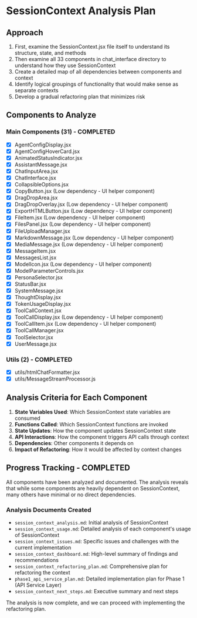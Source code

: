 # SessionContext Analysis Plan

## Approach

1. First, examine the SessionContext.jsx file itself to understand its structure, state, and methods
2. Then examine all 33 components in chat_interface directory to understand how they use SessionContext
3. Create a detailed map of all dependencies between components and context
4. Identify logical groupings of functionality that would make sense as separate contexts
5. Develop a gradual refactoring plan that minimizes risk

## Components to Analyze

### Main Components (31) - COMPLETED
- [x] AgentConfigDisplay.jsx
- [x] AgentConfigHoverCard.jsx
- [x] AnimatedStatusIndicator.jsx
- [x] AssistantMessage.jsx
- [x] ChatInputArea.jsx
- [x] ChatInterface.jsx
- [x] CollapsibleOptions.jsx
- [x] CopyButton.jsx (Low dependency - UI helper component)
- [x] DragDropArea.jsx
- [x] DragDropOverlay.jsx (Low dependency - UI helper component)
- [x] ExportHTMLButton.jsx (Low dependency - UI helper component)
- [x] FileItem.jsx (Low dependency - UI helper component)
- [x] FilesPanel.jsx (Low dependency - UI helper component)
- [x] FileUploadManager.jsx
- [x] MarkdownMessage.jsx (Low dependency - UI helper component)
- [x] MediaMessage.jsx (Low dependency - UI helper component)
- [x] MessageItem.jsx
- [x] MessagesList.jsx
- [x] ModelIcon.jsx (Low dependency - UI helper component)
- [x] ModelParameterControls.jsx
- [x] PersonaSelector.jsx
- [x] StatusBar.jsx
- [x] SystemMessage.jsx
- [x] ThoughtDisplay.jsx
- [x] TokenUsageDisplay.jsx
- [x] ToolCallContext.jsx
- [x] ToolCallDisplay.jsx (Low dependency - UI helper component)
- [x] ToolCallItem.jsx (Low dependency - UI helper component)
- [x] ToolCallManager.jsx
- [x] ToolSelector.jsx
- [x] UserMessage.jsx

### Utils (2) - COMPLETED
- [x] utils/htmlChatFormatter.jsx
- [x] utils/MessageStreamProcessor.js

## Analysis Criteria for Each Component

1. **State Variables Used**: Which SessionContext state variables are consumed
2. **Functions Called**: Which SessionContext functions are invoked
3. **State Updates**: How the component updates SessionContext state
4. **API Interactions**: How the component triggers API calls through context
5. **Dependencies**: Other components it depends on
6. **Impact of Refactoring**: How it would be affected by context changes

## Progress Tracking - COMPLETED

All components have been analyzed and documented. The analysis reveals that while some components are heavily dependent on SessionContext, many others have minimal or no direct dependencies.

### Analysis Documents Created

- `session_context_analysis.md`: Initial analysis of SessionContext
- `session_context_usage.md`: Detailed analysis of each component's usage of SessionContext
- `session_context_issues.md`: Specific issues and challenges with the current implementation
- `session_context_dashboard.md`: High-level summary of findings and recommendations
- `session_context_refactoring_plan.md`: Comprehensive plan for refactoring the context
- `phase1_api_service_plan.md`: Detailed implementation plan for Phase 1 (API Service Layer)
- `session_context_next_steps.md`: Executive summary and next steps

The analysis is now complete, and we can proceed with implementing the refactoring plan.